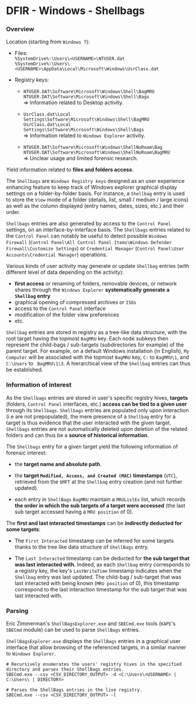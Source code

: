 # DFIR - Windows - Shellbags

### Overview

Location (starting from `Windows 7`):

  - Files:  
    `%SystemDrive%:\Users\<USERNAME>\NTUSER.dat`  
    `%SystemDrive%:\Users\<USERNAME>\AppData\Local\Microsoft\Windows\UsrClass.dat`

  - Registry keys:  
    - `NTUSER.DAT\Software\Microsoft\Windows\Shell\BagMRU`  
      `NTUSER.DAT\Software\Microsoft\Windows\Shell\Bags`  
      => Information related to Desktop activity.

    - `UsrClass.dat\Local Settings\Software\Microsoft\Windows\Shell\BagMRU`  
      `UsrClass.dat\Local Settings\Software\Microsoft\Windows\Shell\Bags`  
      => Information related to `Windows Explorer` activity.

    -  `NTUSER.DAT\Software\Microsoft\Windows\ShellNoRoam\Bag`  
       `NTUSER.DAT\Software\Microsoft\Windows\ShellNoRoam\BagMRU`  
       => Unclear usage and limited forensic research.  

Yield information related to **files and folders access**.

The `Shellbags` are `Windows Registry keys` designed as an user experience
enhancing feature to keep track of Windows explorer graphical display settings
on a folder-by-folder basis. For instance, a `Shellbag` entry is used to store
the `View` mode of a folder (details, list, small / medium / large icons) as
well as the column displayed (entry names, dates, sizes, etc.) and their order.

`Shellbags` entries are also generated by access to the `Control Panel`
settings, on an interface-by-interface basis. The `Shellbags` entries related
to the `Control Panel` can notably be useful to detect possible `Windows
Firewall` (`Control Panel\All Control Panel Items\Windows Defender
Firewall\Customize Settings`) or `Credential Manager` (`Control Panel\User
Accounts\Credential Manager`) operations.

Various kinds of user activity may generate or update `Shellbag` entries (with
different level of data depending on the activity):
  - **first access** or renaming of folders, removable devices, or network
    shares through the `Windows Explorer` **systematically generate a
    `Shellbag` entry**
  - graphical opening of compressed archives or `ISOs`
  - access to the `Control Panel` interface
  - modification of the folder view preferences
  - etc.

`Shellbag` entries are stored in registry as a tree-like data structure, with
the root target having the topmost `BagMRU` key. Each node subkeys then
represent the child-bags / sub-targets (subdirectories for example) of the
parent target. For example, on a default Windows installation (in English),
`My Computer` will be associated with the topmost `BagMRU` key, `C:` to
`BagMRU\1`, and `C:\Users` to ` BagMRU\1\3`. A hierarchical view of the
`Shellbag` entries can thus be established.

### Information of interest

As the `Shellbags` entries are stored in user's specific registry hives,
**targets** (folders, `Control Panel` interfaces, etc.) **access can be tied
to a given user** through its `Shellbags`. `Shellbags` entries are populated
only upon interaction (i.e are not prepopulated), the mere presence of a
`Shellbag` entry for a target is thus evidence that the user interacted with
the given target. `Shellbags` entries are not automatically deleted upon
deletion of the related folders and can thus be a **source of historical
information**.

The `Shellbags` entry for a given target yield the following information of
forensic interest:
  - the **target name and absolute path**.

  - the **target `Modified, Access, and Created (MAC)` timestamps** (`UTC`),
    retrieved from the `$MFT` at the `Shellbag` entry creation (and not further
    updated).

  - each entry in `ShellBags` `BagMRU` maintain a `MRUListEx` list, which
    records **the order in which the sub targets of a target were accessed**
    (the last sub target accessed having a `MRU position` of 0).


The **first and last interacted timestamps** can be **indirectly deducted
for some targets**:
  - The `First Interacted` timestamp can be inferred for some targets thanks to
    the tree like data structure of `ShellBags` entry.

  - The `Last Interacted` timestamp can be deducted for **the sub target that
    was last interacted with**. Indeed, as each `Shellbag` entry corresponds to
    a registry key, the key's `LastWriteTime` timestamp indicates when the
    `Shellbag` entry was last updated. The child-bag / sub-target that was last
    interacted with being known (`MRU position` of 0), this timestamp
    correspond to the last interaction timestamp for the sub target that was
    last interacted with.

### Parsing

Eric Zimmerman's `ShellBagsExplorer.exe` and `SBECmd.exe` tools (`KAPE`'s
`SBECmd` module) can be used to parse `ShellBags` entries.

`ShellBagsExplorer.exe` displays the `ShellBags` entries in a graphical user
interface that allow browsing of the referenced targets, in a similar manner to
`Windows Explorer`.

```
# Recursively enumerates the users' registry hives in the specified directory and parses their ShellBags entries.
SBECmd.exe --csv <CSV_DIRECTORY_OUTPUT> -d <C:\Users\<USERNAME> | C:\Users\ | DIRECTORY>

# Parses the ShellBags entries in the live registry.
SBECmd.exe --csv <CSV_DIRECTORY_OUTPUT> -l
```
